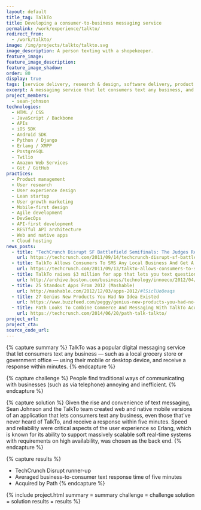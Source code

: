 ```yaml
---
layout: default
title_tag: TalkTo
title: Developing a consumer-to-business messaging service
permalink: /work/experience/talkto/
redirect_from:
  - /work/talkto/
image: /img/projects/talkto/talkto.svg
image_description: A person texting with a shopekeeper.
feature_image:
feature_image_description:
feature_image_shadow:
order: 80
display: true
tags: [service delivery, research & design, software delivery, product management, sean johnson]
excerpt: A messaging service that let consumers text any business, and receive an immediate response.
project_members:
  - sean-johnson
technologies:
  - HTML / CSS
  - JavaScript / Backbone
  - APIs
  - iOS SDK
  - Android SDK
  - Python / Django
  - Erlang / XMPP
  - PostgreSQL
  - Twilio
  - Amazon Web Services
  - Git / GitHub
practices:
  - Product management
  - User research
  - User experience design
  - Lean startup
  - User growth marketing
  - Mobile-first design
  - Agile development
  - DevSecOps
  - API-first development
  - RESTful API architecture
  - Web and native apps
  - Cloud hosting
news_posts:
  - title: "TechCrunch Disrupt SF Battlefield Semifinals: The Judges React"
    url: https://techcrunch.com/2011/09/14/techcrunch-disrupt-sf-battlefield-semifinals-the-judges-react/
  - title: TalkTo Allows Consumers To SMS Any Local Business And Get A Quick Response
    url: https://techcrunch.com/2011/09/13/talkto-allows-consumers-to-sms-any-local-business-and-get-a-quick-response/
  - title: TalkTo raises $3 million for app that lets you text questions to businesses
    url: http://archive.boston.com/business/technology/innoeco/2012/04/talkto_raises_3_million_for_ap.html
  - title: 25 Standout Apps From 2012 (Mashable)
    url: http://mashable.com/2012/12/03/apps-2012/#lSiclUoQeaqs
  - title: 27 Genius New Products You Had No Idea Existed
    url: https://www.buzzfeed.com/peggy/genius-new-products-you-had-no-idea-existed?utm_term=.ncZqOnZ2R#.iyZDPyQnA
  - title: Path Looks To Combine Commerce And Messaging With TalkTo Acquisition, Release Of New 'Talk' App
    url: https://techcrunch.com/2014/06/20/path-talk-talkto/
project_url:
project_cta:
source_code_url:
---
```


{% capture summary %}
TalkTo was a popular digital messaging service that let consumers
text any business — such as a local grocery store or
government office — using their mobile or desktop device, and
receive a response within minutes.
{% endcapture %}

{% capture challenge %}
People find traditional ways of communicating with businesses
(such as via telephone) annoying and inefficient.
{% endcapture %}

{% capture solution %}
Given the rise and convenience of text messaging, Sean Johnson and the TalkTo
team created web and native mobile versions of an application that lets consumers
text any business, even those that've never heard of TalkTo, and receive
a response within five minutes. Speed and reliability were critical aspects of the
user experience so Erlang, which is known for its ability to support massively
scalable soft real-time systems with requirements on high availability, was chosen
as the back end.
{% endcapture %}

{% capture results %}
- TechCrunch Disrupt runner-up
- Averaged business-to-consumer text response time of five minutes
- Acquired by Path
{% endcapture %}

{% include project.html
  summary = summary
  challenge = challenge
  solution = solution
  results = results
%}
